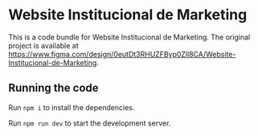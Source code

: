 
  # Website Institucional de Marketing

  This is a code bundle for Website Institucional de Marketing. The original project is available at https://www.figma.com/design/0eutDt3RHUZFByp0Zll8CA/Website-Institucional-de-Marketing.

  ## Running the code

  Run `npm i` to install the dependencies.

  Run `npm run dev` to start the development server.
  